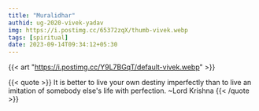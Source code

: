 ```yaml
---
title: "Muralidhar"
authid: ug-2020-vivek-yadav
img: https://i.postimg.cc/65372zqX/thumb-vivek.webp
tags: [spiritual]
date: 2023-09-14T09:34:12+05:30
---
```


{{< art "https://i.postimg.cc/Y9L7BGqT/default-vivek.webp" >}}

{{< quote >}}
It is better to live your own destiny imperfectly than to live an imitation of somebody else's life with perfection.
~Lord Krishna
{{< /quote >}}